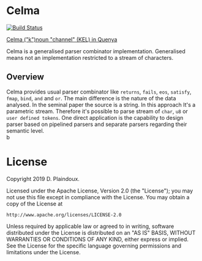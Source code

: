 # Celma 

[![Build Status](https://travis-ci.org/d-plaindoux/celma.svg?branch=master)](https://travis-ci.org/d-plaindoux/celma)

[Celma ("k")noun "channel" (KEL) in Quenya](https://www.elfdict.com/w/kelma)

Celma is a generalised parser combinator implementation. Generalised means not an implementation 
restricted to a stream of characters.

## Overview

Celma provides usual parser combinator like `returns`, `fails`, `eos`, `satisfy`, `fmap`,
`bind`, `and` and `or`. The main difference is the nature of the data analysed. In the 
seminal paper the source is a string. In this approach It's a parametric stream. Therefore
it's possible to parse stream of `char`, `u8` or `user defined tokens`. One direct application
is the capability to design parser based on pipelined parsers and separate parsers regarding
their semantic level.        
  b
# License

Copyright 2019 D. Plaindoux.

Licensed under the Apache License, Version 2.0 (the "License");
you may not use this file except in compliance with the License.
You may obtain a copy of the License at

    http://www.apache.org/licenses/LICENSE-2.0

Unless required by applicable law or agreed to in writing, software
distributed under the License is distributed on an "AS IS" BASIS,
WITHOUT WARRANTIES OR CONDITIONS OF ANY KIND, either express or implied.
See the License for the specific language governing permissions and
limitations under the License.
